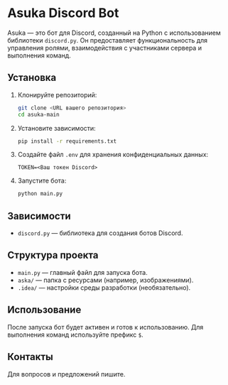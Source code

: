 # Asuka Discord Bot

Asuka — это бот для Discord, созданный на Python с использованием библиотеки `discord.py`. Он предоставляет функциональность для управления ролями, взаимодействия с участниками сервера и выполнения команд.

## Установка

1. Клонируйте репозиторий:

    ```bash
    git clone <URL вашего репозитория>
    cd asuka-main
    ```

2. Установите зависимости:

    ```bash
    pip install -r requirements.txt
    ```

3. Создайте файл `.env` для хранения конфиденциальных данных:

    ```plaintext
    TOKEN=<Ваш токен Discord>
    ```

4. Запустите бота:

    ```bash
    python main.py
    ```

## Зависимости

- `discord.py` — библиотека для создания ботов Discord.

## Структура проекта

- `main.py` — главный файл для запуска бота.
- `aska/` — папка с ресурсами (например, изображениями).
- `.idea/` — настройки среды разработки (необязательно).

## Использование

После запуска бот будет активен и готов к использованию. Для выполнения команд используйте префикс `$`.

## Контакты

Для вопросов и предложений пишите.

